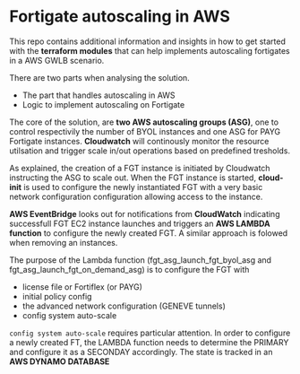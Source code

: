 # Fortigate autoscaling in AWS
This repo contains additional information and insights in how to get started with the **terraform modules** that can help implements autoscaling fortigates in a AWS GWLB scenario.

There are two parts when analysing the solution.
- The part that handles autoscaling in AWS
- Logic to implement autoscaling on Fortigate

  
The core of the solution, are **two AWS autoscaling groups (ASG)**, one to control respectivily the number of BYOL instances and one ASG for PAYG Fortigate instances.
**Cloudwatch** will continously monitor the resource utilsation and trigger scale in/out operations based on predefined tresholds.

As explained, the creation of a FGT instance is initiated by Cloudwatch instructing the ASG to scale out.
When the FGT instance is started, **cloud-init** is used to configure the newly instantiated FGT with a very basic network configuration configuration allowing access to the instance.

**AWS EventBridge** looks out for notifications from **CloudWatch** indicating successfull FGT EC2 instance launches and triggers an **AWS LAMBDA function** to configure the newly created FGT.
A similar approach is folowed when removing an instances.

The purpose of the Lambda function (fgt_asg_launch_fgt_byol_asg and fgt_asg_launch_fgt_on_demand_asg) is to configure the FGT with
- license file or Fortiflex (or PAYG)
- initial policy config
- the advanced network configuration (GENEVE tunnels)
- config system auto-scale

`config system auto-scale` requires particular attention. In order to configure a newly created FT, the LAMBDA function needs to determine the PRIMARY and configure it as a SECONDAY accordingly. The state is tracked in an **AWS DYNAMO DATABASE**





